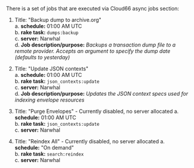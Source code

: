 There is a set of jobs that are executed via Cloud66 async jobs section:

1. Title: "Backup dump to archive.org"  
  a. **schedule:** 01:00 AM UTC  
  b. **rake task:** `dumps:backup`  
  c. **server:** Narwhal  
  d. **Job description/purpose:** _Backups a transaction dump file to a remote provider. Accepts an argument to specify the dump date (defaults to yesterday)_

3. Title: "Update JSON contexts"  
  a. **schedule:** 01:00 AM UTC  
  b. **rake task:** `json_contexts:update`  
  c. **server:** Narwhal  
  d. **Job description/purpose:** _Updates the JSON context specs used for indexing envelope resources_

5. Title: "Purge Envelopes"  - Currently disabled, no server allocated
  a. **schedule:** 01:00 AM UTC  
  b. **rake task:** `json_contexts:update`  
  c. **server:** Narwhal


7. Title: "Reindex All"    - Currently disabled, no server allocated
  a. **schedule:** "On demand"  
  b. **rake task:** `search:reindex`  
  c. **server:** Narwhal  


